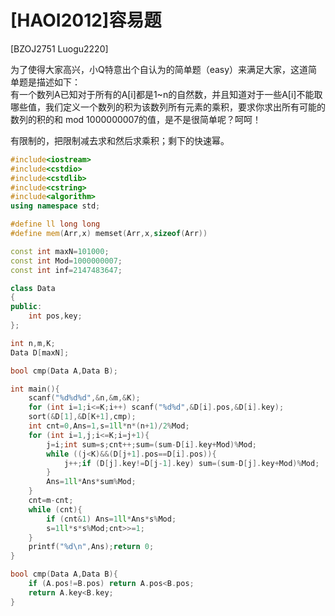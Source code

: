 # [HAOI2012]容易题
[BZOJ2751 Luogu2220]

为了使得大家高兴，小Q特意出个自认为的简单题（easy）来满足大家，这道简单题是描述如下：  
有一个数列A已知对于所有的A[i]都是1~n的自然数，并且知道对于一些A[i]不能取哪些值，我们定义一个数列的积为该数列所有元素的乘积，要求你求出所有可能的数列的积的和 mod 1000000007的值，是不是很简单呢？呵呵！

有限制的，把限制减去求和然后求乘积；剩下的快速幂。

```cpp
#include<iostream>
#include<cstdio>
#include<cstdlib>
#include<cstring>
#include<algorithm>
using namespace std;

#define ll long long
#define mem(Arr,x) memset(Arr,x,sizeof(Arr))

const int maxN=101000;
const int Mod=1000000007;
const int inf=2147483647;

class Data
{
public:
	int pos,key;
};

int n,m,K;
Data D[maxN];

bool cmp(Data A,Data B);

int main(){
	scanf("%d%d%d",&n,&m,&K);
	for (int i=1;i<=K;i++) scanf("%d%d",&D[i].pos,&D[i].key);
	sort(&D[1],&D[K+1],cmp);
	int cnt=0,Ans=1,s=1ll*n*(n+1)/2%Mod;
	for (int i=1,j;i<=K;i=j+1){
		j=i;int sum=s;cnt++;sum=(sum-D[i].key+Mod)%Mod;
		while ((j<K)&&(D[j+1].pos==D[i].pos)){
			j++;if (D[j].key!=D[j-1].key) sum=(sum-D[j].key+Mod)%Mod;
		}
		Ans=1ll*Ans*sum%Mod;
	}
	cnt=m-cnt;
	while (cnt){
		if (cnt&1) Ans=1ll*Ans*s%Mod;
		s=1ll*s*s%Mod;cnt>>=1;
	}
	printf("%d\n",Ans);return 0;
}

bool cmp(Data A,Data B){
	if (A.pos!=B.pos) return A.pos<B.pos;
	return A.key<B.key;
}
```